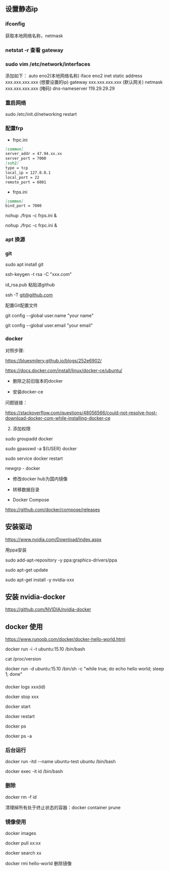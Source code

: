 ## 设置静态ip

### ifconfig

获取本地网络名称，netmask

### netstat -r 查看 gateway

### sudo vim /etc/network/interfaces

添加如下：
auto eno2(本地网络名称)
iface eno2 inet static
address xxx.xxx.xxx.xxx (想要设置的ip)
gateway xxx.xxx.xxx.xxx (默认网关)
netmask xxx.xxx.xxx.xxx (掩码)
dns-nameserver 119.29.29.29

### 重启网络

sudo /etc/init.d/networking restart

### 配置frp

- frpc.ini 

```markdown
[common]
server_addr = 47.94.xx.xx
server_port = 7000
[ssh2]
type = tcp
local_ip = 127.0.0.1
local_port = 22
remote_port = 6001
```
- frps.ini 

```markdown
[common]
bind_port = 7000
```

nohup ./frps -c frps.ini &

nohup ./frpc -c frpc.ini &

### apt 换源

### git

sudo apt install git

ssh-keygen -t rsa -C "xxx.com"

id_rsa.pub 粘贴进github

ssh -T git@github.com

配置Git配置文件

git config --global user.name "your name"

git config --global user.email "your email"

### docker

对照步骤:

https://bluesmilery.github.io/blogs/252e6902/

https://docs.docker.com/install/linux/docker-ce/ubuntu/

- 删除之前旧版本的docker

- 安装docker-ce

问题链接：

https://stackoverflow.com/questions/48056566/could-not-resolve-host-download-docker-com-while-installing-docker-ce

2. 添加权限

sudo groupadd docker

sudo gpasswd -a ${USER} docker

sudo service docker restart

newgrp - docker

- 修改docker hub为国内镜像

- 转移数据目录

- Docker Compose

https://github.com/docker/compose/releases

## 安装驱动

https://www.nvidia.com/Download/index.aspx

用ppa安装

sudo add-apt-repository -y ppa:graphics-drivers/ppa

sudo apt-get update

sudo apt-get install -y nvidia-xxx

## 安装 nvidia-docker

https://github.com/NVIDIA/nvidia-docker

## docker 使用

https://www.runoob.com/docker/docker-hello-world.html

docker run -i -t ubuntu:15.10 /bin/bash

cat /proc/version

docker run -d ubuntu:15.10 /bin/sh -c "while true; do echo hello world; sleep 1; done"

### 

docker logs xxx(id)

docker stop xxx

docker start

docker restart

docker ps

docker ps -a

### 后台运行

docker run -itd --name ubuntu-test ubuntu /bin/bash

docker exec -it id /bin/bash

### 删除

docker rm -f id

清理掉所有处于终止状态的容器：docker container prune

### 镜像使用

docker images

docker pull xx:xx

docker search xx 

docker rmi hello-world 删除镜像



